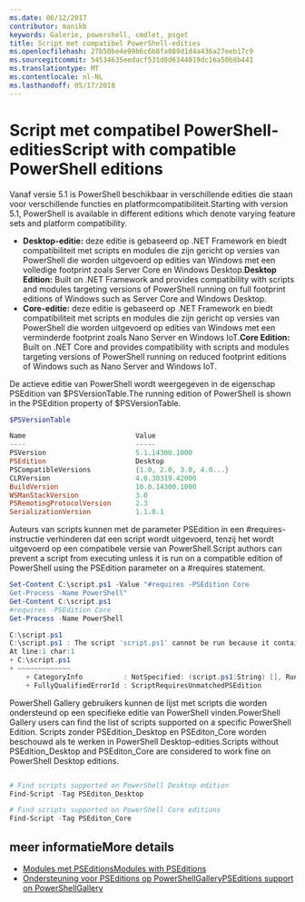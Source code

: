 ```yaml
---
ms.date: 06/12/2017
contributor: manikb
keywords: Galerie, powershell, cmdlet, psget
title: Script met compatibel PowerShell-edities
ms.openlocfilehash: 27b50be4e99b6c6b8fa089d1d4a436a27eeb17c9
ms.sourcegitcommit: 54534635eedacf531d8d6344019dc16a50b8b441
ms.translationtype: MT
ms.contentlocale: nl-NL
ms.lasthandoff: 05/17/2018
---
```

# <a name="script-with-compatible-powershell-editions"></a><span data-ttu-id="1e24d-103">Script met compatibel PowerShell-edities</span><span class="sxs-lookup"><span data-stu-id="1e24d-103">Script with compatible PowerShell editions</span></span>

<span data-ttu-id="1e24d-104">Vanaf versie 5.1 is PowerShell beschikbaar in verschillende edities die staan voor verschillende functies en platformcompatibiliteit.</span><span class="sxs-lookup"><span data-stu-id="1e24d-104">Starting with version 5.1, PowerShell is available in different editions which denote varying feature sets and platform compatibility.</span></span>

- <span data-ttu-id="1e24d-105">**Desktop-editie:** deze editie is gebaseerd op .NET Framework en biedt compatibiliteit met scripts en modules die zijn gericht op versies van PowerShell die worden uitgevoerd op edities van Windows met een volledige footprint zoals Server Core en Windows Desktop.</span><span class="sxs-lookup"><span data-stu-id="1e24d-105">**Desktop Edition:** Built on .NET Framework and provides compatibility with scripts and modules targeting versions of PowerShell running on full footprint editions of Windows such as Server Core and Windows Desktop.</span></span>
- <span data-ttu-id="1e24d-106">**Core-editie:** deze editie is gebaseerd op .NET Framework en biedt compatibiliteit met scripts en modules die zijn gericht op versies van PowerShell die worden uitgevoerd op edities van Windows met een verminderde footprint zoals Nano Server en Windows IoT.</span><span class="sxs-lookup"><span data-stu-id="1e24d-106">**Core Edition:** Built on .NET Core and provides compatibility with scripts and modules targeting versions of PowerShell running on reduced footprint editions of Windows such as Nano Server and Windows IoT.</span></span>

<span data-ttu-id="1e24d-107">De actieve editie van PowerShell wordt weergegeven in de eigenschap PSEdition van $PSVersionTable.</span><span class="sxs-lookup"><span data-stu-id="1e24d-107">The running edition of PowerShell is shown in the PSEdition property of $PSVersionTable.</span></span>

```powershell
$PSVersionTable

Name                           Value
----                           -----
PSVersion                      5.1.14300.1000
PSEdition                      Desktop
PSCompatibleVersions           {1.0, 2.0, 3.0, 4.0...}
CLRVersion                     4.0.30319.42000
BuildVersion                   10.0.14300.1000
WSManStackVersion              3.0
PSRemotingProtocolVersion      2.3
SerializationVersion           1.1.0.1
```

<span data-ttu-id="1e24d-108">Auteurs van scripts kunnen met de parameter PSEdition in een #requires-instructie verhinderen dat een script wordt uitgevoerd, tenzij het wordt uitgevoerd op een compatibele versie van PowerShell.</span><span class="sxs-lookup"><span data-stu-id="1e24d-108">Script authors can prevent a script from executing unless it is run on a compatible edition of PowerShell using the PSEdition parameter on a #requires statement.</span></span>

```powershell
Set-Content C:\script.ps1 -Value "#requires -PSEdition Core
Get-Process -Name PowerShell"
Get-Content C:\script.ps1
#requires -PSEdition Core
Get-Process -Name PowerShell

C:\script.ps1
C:\script.ps1 : The script 'script.ps1' cannot be run because it contained a "#requires" statement for PowerShell Core edition. The edition of PowerShell that is required by the script does not match the currently running PowerShell Desktop edition.
At line:1 char:1
+ C:\script.ps1
+ ~~~~~~~~~~~~~
    + CategoryInfo          : NotSpecified: (script.ps1:String) [], RuntimeException
    + FullyQualifiedErrorId : ScriptRequiresUnmatchedPSEdition
```

<span data-ttu-id="1e24d-109">PowerShell Gallery gebruikers kunnen de lijst met scripts die worden ondersteund op een specifieke editie van PowerShell vinden.</span><span class="sxs-lookup"><span data-stu-id="1e24d-109">PowerShell Gallery users can find the list of scripts supported on a specific PowerShell Edition.</span></span>
<span data-ttu-id="1e24d-110">Scripts zonder PSEdition_Desktop en PSEditon_Core worden beschouwd als te werken in PowerShell Desktop-edities.</span><span class="sxs-lookup"><span data-stu-id="1e24d-110">Scripts without PSEdition_Desktop and PSEditon_Core are considered to work fine on PowerShell Desktop editions.</span></span>

```powershell

# Find scripts supported on PowerShell Desktop edition
Find-Script -Tag PSEditon_Desktop

# Find scripts supported on PowerShell Core editions
Find-Script -Tag PSEditon_Core

```

## <a name="more-details"></a><span data-ttu-id="1e24d-111">meer informatie</span><span class="sxs-lookup"><span data-stu-id="1e24d-111">More details</span></span>

- [<span data-ttu-id="1e24d-112">Modules met PSEditions</span><span class="sxs-lookup"><span data-stu-id="1e24d-112">Modules with PSEditions</span></span>](module-psedition-support.md)
- [<span data-ttu-id="1e24d-113">Ondersteuning voor PSEditions op PowerShellGallery</span><span class="sxs-lookup"><span data-stu-id="1e24d-113">PSEditions support on PowerShellGallery</span></span>](../how-to/finding-items/searching-by-psedition.md)